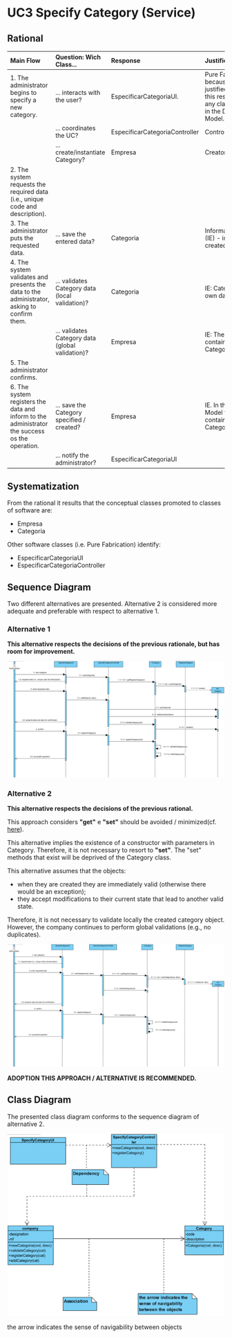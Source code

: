 # UC3 Specify Category (Service)


## Rational

| Main Flow                                                                                        | Question: Wich Class...                                      | Response                                      | Justification                                                                                                         |
|:-------------------------------------------------------------------------------------------------------|:------------------------------------------------------------|:-----------------------------------------------|:---------------------------------------------------------------------------------------------------------------------|
| 1. The administrator begins to specify a new category. | ... interacts with the user? | EspecificarCategoriaUI.                          | Pure Fabrication, because it is not justified to assign this responsibility to any class that exists in the Domain Model. |
|| ... coordinates the UC?                                                                              | EspecificarCategoriaController                                | Controller.                                    |                                                                                                                      |
|| ... create/instantiate Category?          | Empresa                                               | Creator (Regra 1)                              |                                                                                                                      |
| 2.	The system requests the required data (i.e., unique code and description). |                  |                                                |                                                                                                                      |
| 3.	The administrator puts the requested data.   | ... save the entered data?                    | Categoria                                     | Information Expert (IE) - instance created in step 1                                                                                              |
| 4.	 The system validates and presents the data to the administrator, asking to confirm them.                                                             | ... validates Category data (local validation)? | Categoria                                     | IE: Category has its own data                                                                                                                   |
|| ... validates Category data (global validation)?                                           | Empresa                                               | IE: The Company contains/aggregates Categories |                                                                                                                      |
| 5. The administrator confirms.                                                                     |                                                             |                                                |                                                                                                                      |
| 6.	The system registers the data and inform to the administrator the success os the operation.                         | ... save the Category specified / created?                            | Empresa                                 | IE. In the Domain Model the Company contains/aggregates Categories                                                                |
|| ... notify the administrator?                                                                                   | EspecificarCategoriaUI                                        |                                                |                                                                                                                      |

## Systematization ##

 From the rational it results that the conceptual classes promoted to classes of software are:

 * Empresa
 * Categoria

Other software classes (i.e. Pure Fabrication) identify:  

 * EspecificarCategoriaUI  
 * EspecificarCategoriaController


##	Sequence Diagram

Two different alternatives are presented.
Alternative 2 is considered more adequate and preferable with respect to alternative 1.

### Alternative 1

**This alternative respects the decisions of the previous rationale, but has room for improvement.**

![SD_UC3.png](SD_UC3_LAPR2_vNOK.png)


### Alternative 2

**This alternative respects the decisions of the previous rational.**

This approach considers **"get"** e **"set"** should be avoided / minimized(cf. [here](https://www.javaworld.com/article/2073723/core-java/why-getter-and-setter-methods-are-evil.html)).

This alternative implies the existence of a constructor with parameters in Category.
Therefore, it is not necessary to resort to **"set"**.
The "set" methods that exist will be deprived of the Category class.

This alternative assumes that the objects:

* when they are created they are immediately valid (otherwise there would be an exception);
* they accept modifications to their current state that lead to another valid state.

Therefore, it is not necessary to validate locally the created category object. However, the company continues to perform global validations (e.g., no duplicates).

![SD_UC3_IT1_vOK.png](SD_UC3_LAPR2_vOK.png)

**ADOPTION THIS APPROACH / ALTERNATIVE IS RECOMMENDED.**

##	Class Diagram

The presented class diagram conforms to the sequence diagram of alternative 2.

![CD_UC3.png](CD_UC3.png)


the arrow indicates the sense of navigability between objects